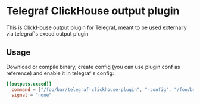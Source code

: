 # Telegraf ClickHouse output plugin

This is ClickHouse output plugin for Telegraf, meant to be used externally via telegraf's execd output plugin

## Usage

Download or compile binary, create config (you can use plugin.conf as reference) and enable it in telegraf's config:

```toml
[[outputs.execd]]
  command = ["/foo/bar/telegraf-clickhouse-plugin", "-config", "/foo/bar/blabla.conf"]
  signal = "none"
```
